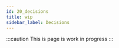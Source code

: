 ```yaml
---
id: 20_decisions
title: wip
sidebar_label: Decisions
---
```


:::caution
This is page is work in progress
:::
